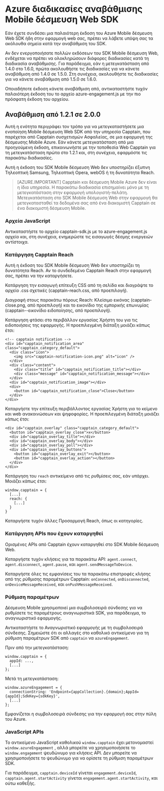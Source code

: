 <properties
    pageTitle="Azure διαδικασίες αναβάθμισης Mobile δέσμευση Web SDK | Microsoft Azure"
    description="Τις πιο πρόσφατες ενημερώσεις και διαδικασίες για το SDK Web για δέσμευση Mobile Azure"
    services="mobile-engagement"
    documentationCenter="mobile"
    authors="piyushjo"
    manager="erikre"
    editor="" />

<tags
    ms.service="mobile-engagement"
    ms.workload="mobile"
    ms.tgt_pltfrm="web"
    ms.devlang="js"
    ms.topic="article"
    ms.date="06/07/2016"
    ms.author="piyushjo" />


# <a name="azure-mobile-engagement-web-sdk-upgrade-procedures"></a>Azure διαδικασίες αναβάθμισης Mobile δέσμευση Web SDK

Εάν έχετε συνδέσει μια παλαιότερη έκδοση του Azure Mobile δέσμευση Web SDK ήδη στην εφαρμογή web σας, πρέπει να λάβετε υπόψη σας τα ακόλουθα σημεία κατά την αναβάθμιση του SDK.

Αν δεν ενεργοποιήσατε πολλών εκδόσεων του SDK Mobile δέσμευση Web, ενδέχεται να πρέπει να ολοκληρώσουν διάφορες διαδικασίες κατά τη διαδικασία αναβάθμισης. Για παράδειγμα, εάν η μετεγκατάσταση από 1.4.0 στο 1.6.0, πρώτα ακολουθήστε τις διαδικασίες για να κάνετε αναβάθμιση από 1.4.0 σε 1.5.0. Στη συνέχεια, ακολουθήστε τις διαδικασίες για να κάνετε αναβάθμιση από 1.5.0 σε 1.6.0.

Οποιαδήποτε έκδοση κάνετε αναβάθμιση από, αντικαταστήστε τυχόν παλαιότερη έκδοση του το αρχείο azure-engagement.js με την πιο πρόσφατη έκδοση του αρχείου.

## <a name="upgrade-from-121-to-200"></a>Αναβάθμιση από 1.2.1 σε 2.0.0

Αυτή η ενότητα περιγράφει τον τρόπο για να μετεγκαταστήσετε μια ενοποίηση Mobile δέσμευση Web SDK από την υπηρεσία Capptain, που παρέχεται από Capptain συσχετισμών Ασφαλείας, σε μια εφαρμογή της δέσμευσης Mobile Azure. Εάν κάνετε μετεγκατάσταση από μια προηγούμενη έκδοση, επικοινωνήστε με την τοποθεσία Web Capptain για τη μετεγκατάσταση πρώτα στο 1.2.1 και, στη συνέχεια, εφαρμόστε τις παρακάτω διαδικασίες.

Αυτή η έκδοση του SDK Mobile δέσμευση Web δεν υποστηρίζει έξυπνη Τηλεοπτική Samsung, Τηλεοπτική Opera, webOS ή τη δυνατότητα Reach.

>[AZURE.IMPORTANT] Capptain και δέσμευση Mobile Azure δεν είναι η ίδια υπηρεσία. Η παρακάτω διαδικασία επισημαίνει μόνο με τη μετεγκατάσταση στην εφαρμογή υπολογιστή-πελάτη. Μετεγκατάσταση στο SDK Mobile δέσμευση Web στην εφαρμογή θα μετεγκατασταθεί τα δεδομένα σας από ένα διακομιστή Capptain σε ένα διακομιστή δέσμευση Mobile.

### <a name="javascript-files"></a>Αρχεία JavaScript

Αντικαταστήστε το αρχείο capptain-sdk.js με το azure-engagement.js αρχείο και, στη συνέχεια, ενημερώστε τις εισαγωγές δέσμης ενεργειών αντίστοιχα.

### <a name="remove-capptain-reach"></a>Κατάργηση Capptain Reach

Αυτή η έκδοση του SDK Mobile δέσμευση Web δεν υποστηρίζει τη δυνατότητα Reach. Αν το συνδεδεμένο Capptain Reach στην εφαρμογή σας, πρέπει να την καταργήσετε.

Κατάργηση την εισαγωγή επίτευξη CSS από τη σελίδα και διαγράψτε το αρχείο .css σχετικές (capptain-reach.css, από προεπιλογή).

Διαγραφή στους παρακάτω πόρους Reach: Κλείσιμο εικόνας (capptain-close.png, από προεπιλογή) και το εικονίδιο της εμπορικής επωνυμίας (capptain--εικονίδιο ειδοποίησης, από προεπιλογή).

Κατάργηση φτάσει στο περιβάλλον εργασίας Χρήστη του για τις ειδοποιήσεις της εφαρμογής. Η προεπιλεγμένη διάταξη μοιάζει κάπως έτσι:

    <!-- capptain notification -->
    <div id="capptain_notification_area" class="capptain_category_default">
      <div class="icon">
        <img src="capptain-notification-icon.png" alt="icon" />
      </div>
      <div class="content">
        <div class="title" id="capptain_notification_title"></div>
        <div class="message" id="capptain_notification_message"></div>
      </div>
      <div id="capptain_notification_image"></div>
      <div>
        <button id="capptain_notification_close">Close</button>
      </div>
    </div>

Καταργήστε την επίτευξη περιβάλλοντος εργασίας Χρήστη για το κείμενο και web ανακοινώσεων και ψηφοφορίες. Η προεπιλεγμένη διάταξη μοιάζει κάπως έτσι:

    <div id="capptain_overlay" class="capptain_category_default">
      <button id="capptain_overlay_close">x</button>
      <div id="capptain_overlay_title"></div>
      <div id="capptain_overlay_body"></div>
      <div id="capptain_overlay_poll"></div>
      <div id="capptain_overlay_buttons">
        <button id="capptain_overlay_exit"></button>
        <button id="capptain_overlay_action"></button>
      </div>
    </div>

Κατάργηση του `reach` αντικείμενο από τις ρυθμίσεις σας, εάν υπάρχει. Μοιάζει κάπως έτσι:

    window.capptain = {
      [...]
      reach: {
        [...]
      }
    }

Καταργήστε τυχόν άλλες Προσαρμογή Reach, όπως οι κατηγορίες.

### <a name="remove-deprecated-apis"></a>Κατάργηση APIs που έχουν καταργηθεί

Ορισμένες APIs από Capptain έχουν καταργηθεί στο SDK Mobile δέσμευση Web.

Καταργήστε τυχόν κλήσεις για τα παρακάτω API: `agent.connect`, `agent.disconnect`, `agent.pause`, και `agent.sendMessageToDevice`.

Καταργήστε όλες τις εμφανίσεις του τα παρακάτω επιστροφές κλήσης από της ρύθμισης παραμέτρων Capptain: `onConnected`, `onDisconnected`, `onDeviceMessageReceived`, και `onPushMessageReceived`.

### <a name="configuration"></a>Ρύθμιση παραμέτρων

Δέσμευση Mobile χρησιμοποιεί μια συμβολοσειρά σύνδεσης για να ρυθμίσετε τις παραμέτρους αναγνωριστικά SDK, για παράδειγμα, το αναγνωριστικό εφαρμογής.

Αντικαταστήστε το Αναγνωριστικό εφαρμογής με τη συμβολοσειρά σύνδεσης. Σημειώστε ότι οι αλλαγές στο καθολικό αντικείμενο για τη ρύθμιση παραμέτρων SDK από `capptain` να `azureEngagement`.

Πριν από την μετεγκατάσταση:

    window.capptain = {
      appId: ...,
      [...]
    };

Μετά τη μετεγκατάσταση:

    window.azureEngagement = {
      connectionString: 'Endpoint={appCollection}.{domain};AppId={appId};SdkKey={sdkKey}',
      [...]
    };

Εμφανίζεται η συμβολοσειρά σύνδεσης για την εφαρμογή σας στην πύλη του Azure.

### <a name="javascript-apis"></a>JavaScript APIs

Το αντικείμενο JavaScript καθολικού `window.capptain` έχει μετονομαστεί `window.azureEngagement` , αλλά μπορείτε να χρησιμοποιήσετε το `window.engagement` ψευδώνυμο για κλήσεις API. Δεν μπορείτε να χρησιμοποιήσετε το ψευδώνυμο για να ορίσετε τη ρύθμιση παραμέτρων SDK.

Για παράδειγμα, `capptain.deviceId` γίνεται `engagement.deviceId`, `capptain.agent.startActivity` γίνεται `engagement.agent.startActivity`, και ούτω καθεξής.
